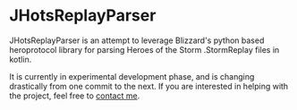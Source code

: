 # JHotsReplayParser

JHotsReplayParser is an attempt to leverage Blizzard's python based heroprotocol library for parsing Heroes of the Storm .StormReplay files in kotlin. 

It is currently in experimental development phase, and is changing drastically from one commit to the next. If you are interested in helping with the project, feel free to [contact me](mailTo:brucebruce77@gmail.com).

